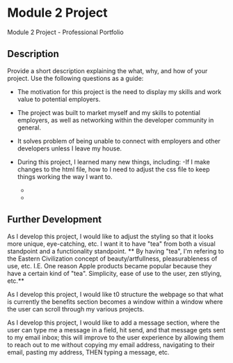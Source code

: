 # Module 2 Project
Module 2 Project - Professional Portfolio

## Description

Provide a short description explaining the what, why, and how of your project. Use the following questions as a guide:

- The motivation for this project is the need to display my skills and work value to potential employers.

- The project was built to market myself and my skills to potential employers, as well as networking within the developer community in general.  

- It solves problem of being unable to connect with employers and other developers unless I leave my house.

- During this project, I learned many new things, including:
    -If I make changes to the html file, how to I need to adjust the css file to keep things working the way I want to.

	-

	-

## Further Development

As I develop this project, I would like to adjust the styling so that it looks more unique, eye-catching, etc. 
I want it to have "tea" from both a visual standpoint and a functionality standpoint.
	** By having "tea", I'm refering to the Eastern Civilization concept of beauty/artfullness, pleasurableness of use, etc.
	I.E. One reason Apple products became popular because they have a certain kind of "tea". Simplicity, ease of use to the user, zen stlying, etc.**

As I develop this project, I would like t0 structure the webpage so that what is currently the benefits section becomes a window within a window where the user can scroll through my various projects.  

As I develop this project, I would like to add a message section, where the user can type me a message in a field, hit send, and that message gets sent to my email inbox; this will improve to the user experience by allowing them to reach out to me without copying my email address, navigating to their email, pasting my address, THEN typing a message, etc.

